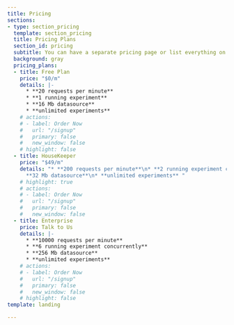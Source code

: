 ```yaml
---
title: Pricing
sections:
- type: section_pricing
  template: section_pricing
  title: Pricing Plans
  section_id: pricing
  subtitle: You can have a separate pricing page or list everything on the home page.
  background: gray
  pricing_plans:
  - title: Free Plan
    price: "$0/m"
    details: |-
      * **20 requests per minute**
      * **1 running experiment**
      * **16 Mb datasource**
      * **unlimited experiments**
    # actions:
    # - label: Order Now
    #   url: "/signup"
    #   primary: false
    #   new_window: false
    # highlight: false
  - title: HouseKeeper
    price: "$49/m"
    details: "* **200 requests per minute**\n* **2 running experiment concurrently**\n*
      **32 Mb datasource**\n* **unlimited experiments** "
    # highlight: true
    # actions:
    # - label: Order Now
    #   url: "/signup"
    #   primary: false
    #   new_window: false
  - title: Enterprise
    price: Talk to Us
    details: |-
      * **10000 requests per minute**
      * **6 running experiment concurrently**
      * **256 Mb datasource**
      * **unlimited experiments**
    # actions:
    # - label: Order Now
    #   url: "/signup"
    #   primary: false
    #   new_window: false
    # highlight: false
template: landing

---
```

